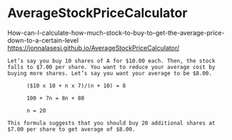 # AverageStockPriceCalculator

How-can-I-calculate-how-much-stock-to-buy-to-get-the-average-price-down-to-a-certain-level
https://jonnalasesi.github.io/AverageStockPriceCalculator/

    Let’s say you buy 10 shares of A for $10.00 each. Then, the stock falls to $7.00 per share. You want to reduce your average cost by
    buying more shares. Let’s say you want your average to be $8.00.
  
          ($10 x 10 + n x 7)/(n + 10) = 8
  
          100 + 7n = 8n + 80
  
          n = 20
  
    This formula suggests that you should buy 20 additional shares at $7.00 per share to get average of $8.00.
